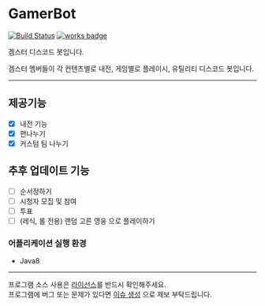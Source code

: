# GamerBot
[![Build Status](https://travis-ci.org/laskdjlaskdj12/gamsterbot4j.svg?branch=master)](https://travis-ci.org/laskdjlaskdj12/gamsterbot4j)
[![works badge](https://cdn.rawgit.com/nikku/works-on-my-machine/v0.2.0/badge.svg)](https://github.com/nikku/works-on-my-machine)

겜스터 디스코드 봇입니다.

겜스터 멤버들이 각 컨텐츠별로 내전, 게임별로 플레이시, 유틸리티 디스코드 봇입니다.
 
---
## 제공기능
 - [X] 내전 기능
 - [X] 편나누기
 - [X] 커스텀 팀 나누기

## 추후 업데이트 기능
 - [ ] 순서정하기
 - [ ] 시청자 모집 및 참여
 - [ ] 투표
 - [ ] (레식, 롤 전용) 랜덤 고른 영웅 으로 플레이하기 

### 어플리케이션 실행 환경
- Java8
---

프로그램 소스 사용은 [라이선스](https://github.com/laskdjlaskdj12/gamsterbot4j/blob/master/LICENSE.md)를 반드시 확인해주세요.  
프로그램에 버그 또는 문제가 있다면 [이슈 생성](https://github.com/laskdjlaskdj12/gamsterbot4j/issues/new) 으로 제보 부탁드립니다.
